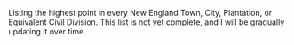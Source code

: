 Listing the highest point in every New England Town, City, Plantation, or Equivalent Civil Division.
This list is not yet complete, and I will be gradually updating it over time.
